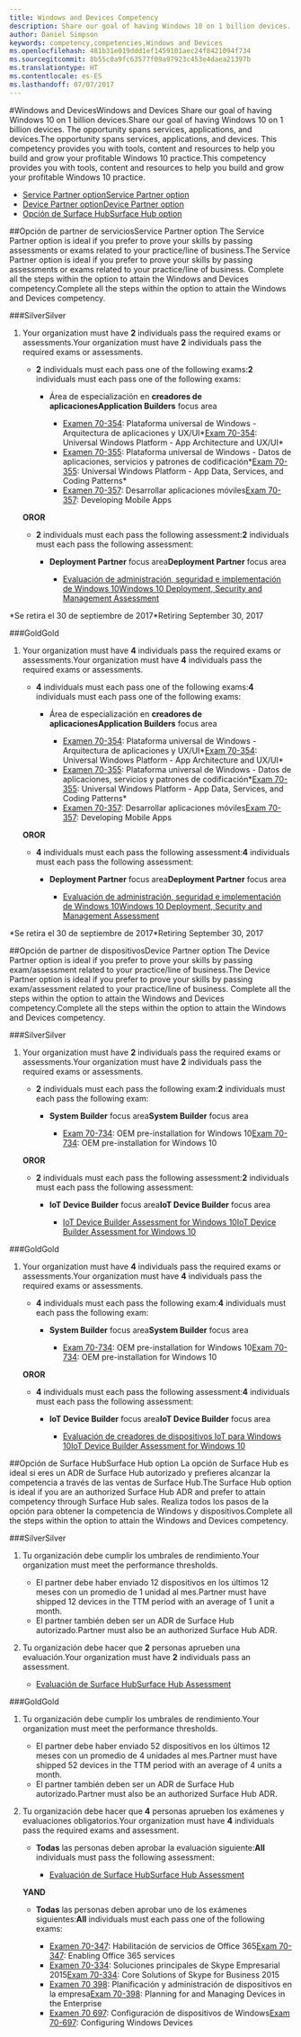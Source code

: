 ```yaml
---
title: Windows and Devices Competency
description: Share our goal of having Windows 10 on 1 billion devices. The opportunity spans services, applications, and devices. This competency provides you with tools, content and resources to help you build and grow your profitable Windows 10 practice.
author: Daniel Simpson
keywords: competency,competencies,Windows and Devices
ms.openlocfilehash: 481b31e019ddd1ef1459101aec24f8421094f734
ms.sourcegitcommit: 8b55c0a9fc63577f09a97923c453e4daea21397b
ms.translationtype: HT
ms.contentlocale: es-ES
ms.lasthandoff: 07/07/2017
---
```

#<a name="windows-and-devices"></a><span data-ttu-id="b7172-106">Windows and Devices</span><span class="sxs-lookup"><span data-stu-id="b7172-106">Windows and Devices</span></span> 
<span data-ttu-id="b7172-107">Share our goal of having Windows 10 on 1 billion devices.</span><span class="sxs-lookup"><span data-stu-id="b7172-107">Share our goal of having Windows 10 on 1 billion devices.</span></span> <span data-ttu-id="b7172-108">The opportunity spans services, applications, and devices.</span><span class="sxs-lookup"><span data-stu-id="b7172-108">The opportunity spans services, applications, and devices.</span></span> <span data-ttu-id="b7172-109">This competency provides you with tools, content and resources to help you build and grow your profitable Windows 10 practice.</span><span class="sxs-lookup"><span data-stu-id="b7172-109">This competency provides you with tools, content and resources to help you build and grow your profitable Windows 10 practice.</span></span>

- [<span data-ttu-id="b7172-110">Service Partner option</span><span class="sxs-lookup"><span data-stu-id="b7172-110">Service Partner option</span></span>](#service-partner-option)
- [<span data-ttu-id="b7172-111">Device Partner option</span><span class="sxs-lookup"><span data-stu-id="b7172-111">Device Partner option</span></span>](#device-partner-option)
- [<span data-ttu-id="b7172-112">Opción de Surface Hub</span><span class="sxs-lookup"><span data-stu-id="b7172-112">Surface Hub option</span></span>](#surface-hub-option)

##<a name="service-partner-option"></a><span data-ttu-id="b7172-113">Opción de partner de servicios</span><span class="sxs-lookup"><span data-stu-id="b7172-113">Service Partner option</span></span>
<span data-ttu-id="b7172-114">The Service Partner option is ideal if you prefer to prove your skills by passing assessments or exams related to your practice/line of business.</span><span class="sxs-lookup"><span data-stu-id="b7172-114">The Service Partner option is ideal if you prefer to prove your skills by passing assessments or exams related to your practice/line of business.</span></span> <span data-ttu-id="b7172-115">Complete all the steps within the option to attain the Windows and Devices competency.</span><span class="sxs-lookup"><span data-stu-id="b7172-115">Complete all the steps within the option to attain the Windows and Devices competency.</span></span>

###<a name="silver"></a><span data-ttu-id="b7172-116">Silver</span><span class="sxs-lookup"><span data-stu-id="b7172-116">Silver</span></span>
1. <span data-ttu-id="b7172-117">Your organization must have **2** individuals pass the required exams or assessments.</span><span class="sxs-lookup"><span data-stu-id="b7172-117">Your organization must have **2** individuals pass the required exams or assessments.</span></span>

    - <span data-ttu-id="b7172-118">**2** individuals must each pass one of the following exams:</span><span class="sxs-lookup"><span data-stu-id="b7172-118">**2** individuals must each pass one of the following exams:</span></span>

        - <span data-ttu-id="b7172-119">Área de especialización en **creadores de aplicaciones**</span><span class="sxs-lookup"><span data-stu-id="b7172-119">**Application Builders** focus area</span></span>

            - <span data-ttu-id="b7172-120">[Examen 70-354](https://www.microsoft.com/en-us/learning/exam-70-354.aspx): Plataforma universal de Windows - Arquitectura de aplicaciones y UX/UI*</span><span class="sxs-lookup"><span data-stu-id="b7172-120">[Exam 70-354](https://www.microsoft.com/en-us/learning/exam-70-354.aspx): Universal Windows Platform - App Architecture and UX/UI*</span></span>
            - <span data-ttu-id="b7172-121">[Examen 70-355](https://www.microsoft.com/en-us/learning/exam-70-355.aspx): Plataforma universal de Windows - Datos de aplicaciones, servicios y patrones de codificación*</span><span class="sxs-lookup"><span data-stu-id="b7172-121">[Exam 70-355](https://www.microsoft.com/en-us/learning/exam-70-355.aspx): Universal Windows Platform - App Data, Services, and Coding Patterns*</span></span>
            - <span data-ttu-id="b7172-122">[Examen 70-357](https://www.microsoft.com/en-us/learning/exam-70-357.aspx): Desarrollar aplicaciones móviles</span><span class="sxs-lookup"><span data-stu-id="b7172-122">[Exam 70-357](https://www.microsoft.com/en-us/learning/exam-70-357.aspx): Developing Mobile Apps</span></span>

    **<span data-ttu-id="b7172-123">OR</span><span class="sxs-lookup"><span data-stu-id="b7172-123">OR</span></span>**

    - <span data-ttu-id="b7172-124">**2** individuals must each pass the following assessment:</span><span class="sxs-lookup"><span data-stu-id="b7172-124">**2** individuals must each pass the following assessment:</span></span>

        - <span data-ttu-id="b7172-125">**Deployment Partner** focus area</span><span class="sxs-lookup"><span data-stu-id="b7172-125">**Deployment Partner** focus area</span></span>

            - [<span data-ttu-id="b7172-126">Evaluación de administración, seguridad e implementación de Windows 10</span><span class="sxs-lookup"><span data-stu-id="b7172-126">Windows 10 Deployment, Security and Management Assessment</span></span>](https://partneruniversity.microsoft.com/?whr=uri:MicrosoftAccount&courseId=16022&scoId=eGcisv8BC_3806265419)

<span data-ttu-id="b7172-127">*Se retira el 30 de septiembre de 2017</span><span class="sxs-lookup"><span data-stu-id="b7172-127">*Retiring September 30, 2017</span></span>

###<a name="gold"></a><span data-ttu-id="b7172-128">Gold</span><span class="sxs-lookup"><span data-stu-id="b7172-128">Gold</span></span>
1. <span data-ttu-id="b7172-129">Your organization must have **4** individuals pass the required exams or assessments.</span><span class="sxs-lookup"><span data-stu-id="b7172-129">Your organization must have **4** individuals pass the required exams or assessments.</span></span>
    - <span data-ttu-id="b7172-130">**4** individuals must each pass one of the following exams:</span><span class="sxs-lookup"><span data-stu-id="b7172-130">**4** individuals must each pass one of the following exams:</span></span>
        - <span data-ttu-id="b7172-131">Área de especialización en **creadores de aplicaciones**</span><span class="sxs-lookup"><span data-stu-id="b7172-131">**Application Builders** focus area</span></span>

            - <span data-ttu-id="b7172-132">[Examen 70-354](https://www.microsoft.com/en-us/learning/exam-70-354.aspx): Plataforma universal de Windows - Arquitectura de aplicaciones y UX/UI*</span><span class="sxs-lookup"><span data-stu-id="b7172-132">[Exam 70-354](https://www.microsoft.com/en-us/learning/exam-70-354.aspx): Universal Windows Platform - App Architecture and UX/UI*</span></span>
            - <span data-ttu-id="b7172-133">[Examen 70-355](https://www.microsoft.com/en-us/learning/exam-70-355.aspx): Plataforma universal de Windows - Datos de aplicaciones, servicios y patrones de codificación*</span><span class="sxs-lookup"><span data-stu-id="b7172-133">[Exam 70-355](https://www.microsoft.com/en-us/learning/exam-70-355.aspx): Universal Windows Platform - App Data, Services, and Coding Patterns*</span></span>
            - <span data-ttu-id="b7172-134">[Examen 70-357](https://www.microsoft.com/en-us/learning/exam-70-357.aspx): Desarrollar aplicaciones móviles</span><span class="sxs-lookup"><span data-stu-id="b7172-134">[Exam 70-357](https://www.microsoft.com/en-us/learning/exam-70-357.aspx): Developing Mobile Apps</span></span>

    **<span data-ttu-id="b7172-135">OR</span><span class="sxs-lookup"><span data-stu-id="b7172-135">OR</span></span>**

    - <span data-ttu-id="b7172-136">**4** individuals must each pass the following assessment:</span><span class="sxs-lookup"><span data-stu-id="b7172-136">**4** individuals must each pass the following assessment:</span></span>

        - <span data-ttu-id="b7172-137">**Deployment Partner** focus area</span><span class="sxs-lookup"><span data-stu-id="b7172-137">**Deployment Partner** focus area</span></span>

            - [<span data-ttu-id="b7172-138">Evaluación de administración, seguridad e implementación de Windows 10</span><span class="sxs-lookup"><span data-stu-id="b7172-138">Windows 10 Deployment, Security and Management Assessment</span></span>](https://partneruniversity.microsoft.com/?whr=uri:MicrosoftAccount&courseId=16022&scoId=eGcisv8BC_3806265419)

<span data-ttu-id="b7172-139">*Se retira el 30 de septiembre de 2017</span><span class="sxs-lookup"><span data-stu-id="b7172-139">*Retiring September 30, 2017</span></span>

##<a name="device-partner-option"></a><span data-ttu-id="b7172-140">Opción de partner de dispositivos</span><span class="sxs-lookup"><span data-stu-id="b7172-140">Device Partner option</span></span>
<span data-ttu-id="b7172-141">The Device Partner option is ideal if you prefer to prove your skills by passing exam/assessment related to your practice/line of business.</span><span class="sxs-lookup"><span data-stu-id="b7172-141">The Device Partner option is ideal if you prefer to prove your skills by passing exam/assessment related to your practice/line of business.</span></span> <span data-ttu-id="b7172-142">Complete all the steps within the option to attain the Windows and Devices competency.</span><span class="sxs-lookup"><span data-stu-id="b7172-142">Complete all the steps within the option to attain the Windows and Devices competency.</span></span>

###<a name="silver"></a><span data-ttu-id="b7172-143">Silver</span><span class="sxs-lookup"><span data-stu-id="b7172-143">Silver</span></span>
1. <span data-ttu-id="b7172-144">Your organization must have **2** individuals pass the required exams or assessments.</span><span class="sxs-lookup"><span data-stu-id="b7172-144">Your organization must have **2** individuals pass the required exams or assessments.</span></span>

    - <span data-ttu-id="b7172-145">**2** individuals must each pass the following exam:</span><span class="sxs-lookup"><span data-stu-id="b7172-145">**2** individuals must each pass the following exam:</span></span>

        - <span data-ttu-id="b7172-146">**System Builder** focus area</span><span class="sxs-lookup"><span data-stu-id="b7172-146">**System Builder** focus area</span></span>

            - <span data-ttu-id="b7172-147">[Exam 70-734](https://www.microsoft.com/en-us/learning/exam-70-734.aspx): OEM pre-installation for Windows 10</span><span class="sxs-lookup"><span data-stu-id="b7172-147">[Exam 70-734](https://www.microsoft.com/en-us/learning/exam-70-734.aspx): OEM pre-installation for Windows 10</span></span>

    **<span data-ttu-id="b7172-148">OR</span><span class="sxs-lookup"><span data-stu-id="b7172-148">OR</span></span>**

    - <span data-ttu-id="b7172-149">**2** individuals must each pass the following assessment:</span><span class="sxs-lookup"><span data-stu-id="b7172-149">**2** individuals must each pass the following assessment:</span></span>

        - <span data-ttu-id="b7172-150">**IoT Device Builder** focus area</span><span class="sxs-lookup"><span data-stu-id="b7172-150">**IoT Device Builder** focus area</span></span>

            - [<span data-ttu-id="b7172-151">IoT Device Builder Assessment for Windows 10</span><span class="sxs-lookup"><span data-stu-id="b7172-151">IoT Device Builder Assessment for Windows 10</span></span>](https://partneruniversity.microsoft.com/?whr=uri:MicrosoftAccount&courseId=15887&scoId=mwJPK2B8B_9004778676)

###<a name="gold"></a><span data-ttu-id="b7172-152">Gold</span><span class="sxs-lookup"><span data-stu-id="b7172-152">Gold</span></span>
1. <span data-ttu-id="b7172-153">Your organization must have **4** individuals pass the required exams or assessments.</span><span class="sxs-lookup"><span data-stu-id="b7172-153">Your organization must have **4** individuals pass the required exams or assessments.</span></span>

    - <span data-ttu-id="b7172-154">**4** individuals must each pass the following exam:</span><span class="sxs-lookup"><span data-stu-id="b7172-154">**4** individuals must each pass the following exam:</span></span>

        - <span data-ttu-id="b7172-155">**System Builder** focus area</span><span class="sxs-lookup"><span data-stu-id="b7172-155">**System Builder** focus area</span></span>

            - <span data-ttu-id="b7172-156">[Exam 70-734](https://www.microsoft.com/en-us/learning/exam-70-734.aspx): OEM pre-installation for Windows 10</span><span class="sxs-lookup"><span data-stu-id="b7172-156">[Exam 70-734](https://www.microsoft.com/en-us/learning/exam-70-734.aspx): OEM pre-installation for Windows 10</span></span>

    **<span data-ttu-id="b7172-157">OR</span><span class="sxs-lookup"><span data-stu-id="b7172-157">OR</span></span>**

    - <span data-ttu-id="b7172-158">**4** individuals must each pass the following assessment:</span><span class="sxs-lookup"><span data-stu-id="b7172-158">**4** individuals must each pass the following assessment:</span></span>

        - <span data-ttu-id="b7172-159">**IoT Device Builder** focus area</span><span class="sxs-lookup"><span data-stu-id="b7172-159">**IoT Device Builder** focus area</span></span>
        
            - [<span data-ttu-id="b7172-160">Evaluación de creadores de dispositivos IoT para Windows 10</span><span class="sxs-lookup"><span data-stu-id="b7172-160">IoT Device Builder Assessment for Windows 10</span></span>](https://partneruniversity.microsoft.com/?whr=uri:MicrosoftAccount&courseId=15887&scoId=mwJPK2B8B_9004778676)

##<a name="surface-hub-option"></a><span data-ttu-id="b7172-161">Opción de Surface Hub</span><span class="sxs-lookup"><span data-stu-id="b7172-161">Surface Hub option</span></span>
<span data-ttu-id="b7172-162">La opción de Surface Hub es ideal si eres un ADR de Surface Hub autorizado y prefieres alcanzar la competencia a través de las ventas de Surface Hub.</span><span class="sxs-lookup"><span data-stu-id="b7172-162">The Surface Hub option is ideal if you are an authorized Surface Hub ADR and prefer to attain competency through Surface Hub sales.</span></span> <span data-ttu-id="b7172-163">Realiza todos los pasos de la opción para obtener la competencia de Windows y dispositivos.</span><span class="sxs-lookup"><span data-stu-id="b7172-163">Complete all the steps within the option to attain the Windows and Devices competency.</span></span>

###<a name="silver"></a><span data-ttu-id="b7172-164">Silver</span><span class="sxs-lookup"><span data-stu-id="b7172-164">Silver</span></span>
1. <span data-ttu-id="b7172-165">Tu organización debe cumplir los umbrales de rendimiento.</span><span class="sxs-lookup"><span data-stu-id="b7172-165">Your organization must meet the performance thresholds.</span></span>

    - <span data-ttu-id="b7172-166">El partner debe haber enviado 12 dispositivos en los últimos 12 meses con un promedio de 1 unidad al mes.</span><span class="sxs-lookup"><span data-stu-id="b7172-166">Partner must have shipped 12 devices in the TTM period with an average of 1 unit a month.</span></span>
    - <span data-ttu-id="b7172-167">El partner también deben ser un ADR de Surface Hub autorizado.</span><span class="sxs-lookup"><span data-stu-id="b7172-167">Partner must also be an authorized Surface Hub ADR.</span></span>

2. <span data-ttu-id="b7172-168">Tu organización debe hacer que **2** personas aprueben una evaluación.</span><span class="sxs-lookup"><span data-stu-id="b7172-168">Your organization must have **2** individuals pass an assessment.</span></span>

    - [<span data-ttu-id="b7172-169">Evaluación de Surface Hub</span><span class="sxs-lookup"><span data-stu-id="b7172-169">Surface Hub Assessment</span></span>](https://PartnerUniversity.microsoft.com?whr=uri:MicrosoftAccount&courseId=16722&scoId=jcNMRQouC_5906265419)


###<a name="gold"></a><span data-ttu-id="b7172-170">Gold</span><span class="sxs-lookup"><span data-stu-id="b7172-170">Gold</span></span>
1. <span data-ttu-id="b7172-171">Tu organización debe cumplir los umbrales de rendimiento.</span><span class="sxs-lookup"><span data-stu-id="b7172-171">Your organization must meet the performance thresholds.</span></span>

    - <span data-ttu-id="b7172-172">El partner debe haber enviado 52 dispositivos en los últimos 12 meses con un promedio de 4 unidades al mes.</span><span class="sxs-lookup"><span data-stu-id="b7172-172">Partner must have shipped 52 devices in the TTM period with an average of 4 units a month.</span></span>
    - <span data-ttu-id="b7172-173">El partner también deben ser un ADR de Surface Hub autorizado.</span><span class="sxs-lookup"><span data-stu-id="b7172-173">Partner must also be an authorized Surface Hub ADR.</span></span>

2. <span data-ttu-id="b7172-174">Tu organización debe hacer que **4** personas aprueben los exámenes y evaluaciones obligatorios.</span><span class="sxs-lookup"><span data-stu-id="b7172-174">Your organization must have **4** individuals pass the required exams and assessment.</span></span>

    - <span data-ttu-id="b7172-175">**Todas** las personas deben aprobar la evaluación siguiente:</span><span class="sxs-lookup"><span data-stu-id="b7172-175">**All** individuals must pass the following assessment:</span></span>
    
        - [<span data-ttu-id="b7172-176">Evaluación de Surface Hub</span><span class="sxs-lookup"><span data-stu-id="b7172-176">Surface Hub Assessment</span></span>](https://PartnerUniversity.microsoft.com?whr=uri:MicrosoftAccount&courseId=16722&scoId=jcNMRQouC_5906265419)
    
    **<span data-ttu-id="b7172-177">Y</span><span class="sxs-lookup"><span data-stu-id="b7172-177">AND</span></span>**

    - <span data-ttu-id="b7172-178">**Todas** las personas deben aprobar uno de los exámenes siguientes:</span><span class="sxs-lookup"><span data-stu-id="b7172-178">**All** individuals must each pass one of the following exams:</span></span>

        - <span data-ttu-id="b7172-179">[Examen 70-347](https://www.microsoft.com/en-us/learning/exam-70-347.aspx): Habilitación de servicios de Office 365</span><span class="sxs-lookup"><span data-stu-id="b7172-179">[Exam 70-347](https://www.microsoft.com/en-us/learning/exam-70-347.aspx): Enabling Office 365 services</span></span>
        - <span data-ttu-id="b7172-180">[Examen 70-334](https://www.microsoft.com/en-us/learning/exam-70-334.aspx): Soluciones principales de Skype Empresarial 2015</span><span class="sxs-lookup"><span data-stu-id="b7172-180">[Exam 70-334](https://www.microsoft.com/en-us/learning/exam-70-334.aspx): Core Solutions of Skype for Business 2015</span></span> 
        - <span data-ttu-id="b7172-181">[Examen 70 398](https://www.microsoft.com/en-us/learning/exam-70-398.aspx): Planificación y administración de dispositivos en la empresa</span><span class="sxs-lookup"><span data-stu-id="b7172-181">[Exam 70-398](https://www.microsoft.com/en-us/learning/exam-70-398.aspx): Planning for and Managing Devices in the Enterprise</span></span>
        - <span data-ttu-id="b7172-182">[Examen 70 697](https://www.microsoft.com/en-us/learning/exam-70-697.aspx): Configuración de dispositivos de Windows</span><span class="sxs-lookup"><span data-stu-id="b7172-182">[Exam 70-697](https://www.microsoft.com/en-us/learning/exam-70-697.aspx): Configuring Windows Devices</span></span> 



      



 


